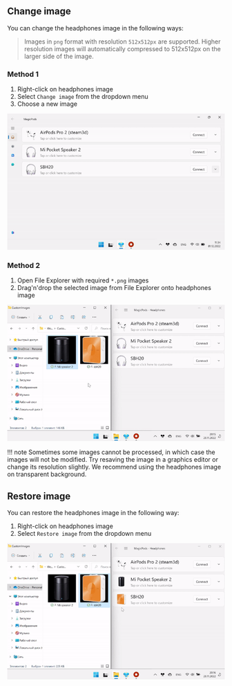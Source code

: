 ## Change image

You can change the headphones image in the following ways:

> Images in `png` format with resolution `512x512px` are supported. Higher resolution images will automatically compressed to 512x512px on the larger side of the image.


### Method 1

1. Right-click on headphones image
2. Select `Change image` from the dropdown menu
3. Choose a new image

![](media/screenshots/headphones-change-image-1.gif)

### Method 2

1. Open File Explorer with required `*.png` images
2. Drag'n'drop the selected image from File Explorer onto headphones image

![](media/screenshots/headphones-change-image.gif)

!!! note
    Sometimes some images cannot be processed, in which case the images will not be modified. Try resaving the image in a graphics editor or change its resolution slightly. We recommend using the headphones image on transparent background.

## Restore image

You can restore the headphones image in the following way:

1. Right-click on headphones image
2. Select `Restore image` from the dropdown menu

![](media/screenshots/headphones-restore-image.gif)